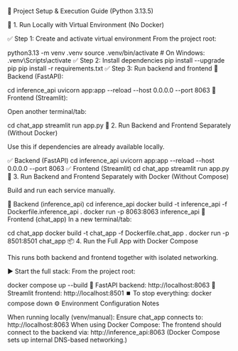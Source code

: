🚀 Project Setup & Execution Guide (Python 3.13.5)

🐍 1. Run Locally with Virtual Environment (No Docker)

✅ Step 1: Create and activate virtual environment
From the project root:

python3.13 -m venv .venv
source .venv/bin/activate  # On Windows: .venv\Scripts\activate
✅ Step 2: Install dependencies
pip install --upgrade pip
pip install -r requirements.txt
✅ Step 3: Run backend and frontend
🔧 Backend (FastAPI):

cd inference_api
uvicorn app:app --reload --host 0.0.0.0 --port 8063
💬 Frontend (Streamlit):

Open another terminal/tab:

cd chat_app
streamlit run app.py
🧪 2. Run Backend and Frontend Separately (Without Docker)

Use this if dependencies are already available locally.

✅ Backend (FastAPI)
cd inference_api
uvicorn app:app --reload --host 0.0.0.0 --port 8063
✅ Frontend (Streamlit)
cd chat_app
streamlit run app.py
🐳 3. Run Backend and Frontend Separately with Docker (Without Compose)

Build and run each service manually.

🔧 Backend (inference_api)
cd inference_api
docker build -t inference_api -f Dockerfile.inference_api .
docker run -p 8063:8063 inference_api
💬 Frontend (chat_app)
In a new terminal/tab:

cd chat_app
docker build -t chat_app -f Dockerfile.chat_app .
docker run -p 8501:8501 chat_app
📦 4. Run the Full App with Docker Compose

This runs both backend and frontend together with isolated networking.

▶️ Start the full stack:
From the project root:

docker compose up --build
🔗 FastAPI backend: http://localhost:8063
🔗 Streamlit frontend: http://localhost:8501
⏹️ To stop everything:
docker compose down
⚙️ Environment Configuration Notes

When running locally (venv/manual):
Ensure chat_app connects to:
http://localhost:8063
When using Docker Compose:
The frontend should connect to the backend via:
http://inference_api:8063
(Docker Compose sets up internal DNS-based networking.)
